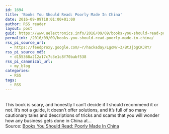 ```yaml
---
id: 1694
title: 'Books You Should Read: Poorly Made In China'
date: 2016-09-09T18:01:00+01:00
author: RSS reader
layout: post
guid: https://www.uelectronics.info/2016/09/09/books-you-should-read-poorly-made-in-china/
permalink: /2016/09/09/books-you-should-read-poorly-made-in-china/
rss_pi_source_url:
  - https://feedproxy.google.com/~r/hackaday/LgoM/~3/BtJjbgCKJRY/
rss_pi_source_md5:
  - d155368a212a17c7c3e1c8f70babf538
rss_pi_canonical_url:
  - my_blog
categories:
  - RSS
tags:
  - RSS
---
```

&#013;  
This book is scary, and honestly I can’t decide if I should recommend it or not. It’s not a guide, it doesn’t offer solutions, and it’s full of so many cautionary tales and descriptions of tricks and scams that you will wonder how any business gets done in China at…&#013;  
Source: <a href="https://feedproxy.google.com/~r/hackaday/LgoM/~3/BtJjbgCKJRY/" target="_blank">Books You Should Read: Poorly Made In China</a>